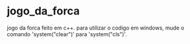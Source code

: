 # jogo_da_forca
jogo da forca feito em c++.
para utilizar o codigo em windows, mude o comando 'system("clear")' para 'system("cls")'.
